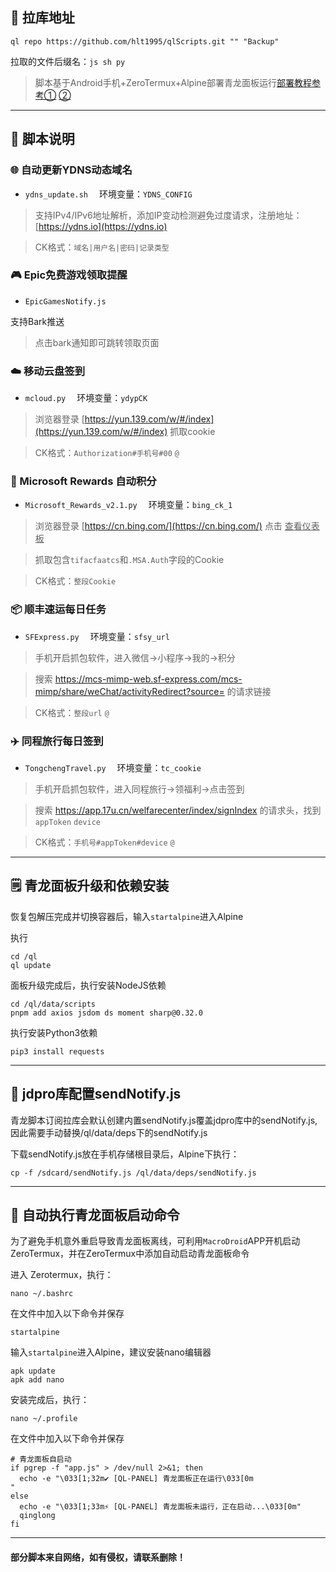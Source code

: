 ## 🔗 拉库地址

```
ql repo https://github.com/hlt1995/qlScripts.git "" "Backup"
```

拉取的文件后缀名：`js sh py`

> 脚本基于Android手机+ZeroTermux+Alpine部署青龙面板运行[部署教程参考①](https://blog.csdn.net/a18065597272/article/details/132633015)  [②](https://blog.csdn.net/a18065597272/article/details/129752658?ops_request_misc=&request_id=&biz_id=102&utm_term=%E9%9D%92%E9%BE%99%E9%9D%A2%E6%9D%BF2.15%E6%81%A2%E5%A4%8D%E5%8C%85&utm_medium=distribute.pc_search_result.none-task-blog-2~all~sobaiduweb~default-3-129752658.142^v102^pc_search_result_base5&spm=1018.2226.3001.4187)
---
## 📝 脚本说明

### 🌐 自动更新YDNS动态域名

- `ydns_update.sh` &emsp;环境变量：`YDNS_CONFIG`

>支持IPv4/IPv6地址解析，添加IP变动检测避免过度请求，注册地址：[https://ydns.io](https://ydns.io)

>CK格式：`域名|用户名|密码|记录类型`


### 🎮️ Epic免费游戏领取提醒

- `EpicGamesNotify.js`

支持Bark推送

>点击bark通知即可跳转领取页面


### ☁️ 移动云盘签到

- `mcloud.py` &emsp;环境变量：`ydypCK`

>浏览器登录 [https://yun.139.com/w/#/index](https://yun.139.com/w/#/index) 抓取cookie

>CK格式：`Authorization#手机号#00` `@`


### 🏅 Microsoft Rewards 自动积分

- `Microsoft_Rewards_v2.1.py` &emsp;环境变量：`bing_ck_1`

>浏览器登录 [https://cn.bing.com/](https://cn.bing.com/) 点击 <ins>查看仪表板</ins>

>抓取包含`tifacfaatcs`和`.MSA.Auth`字段的Cookie

>CK格式：`整段Cookie`


### 📦️ 顺丰速运每日任务

- `SFExpress.py` &emsp;环境变量：`sfsy_url`

>手机开启抓包软件，进入微信->小程序->我的->积分

>搜索 https://mcs-mimp-web.sf-express.com/mcs-mimp/share/weChat/activityRedirect?source= 的请求链接

>CK格式：`整段url` `@`


### ✈️ 同程旅行每日签到

- `TongchengTravel.py` &emsp;环境变量：`tc_cookie`

>手机开启抓包软件，进入同程旅行->领福利->点击签到

>搜索 https://app.17u.cn/welfarecenter/index/signIndex 的请求头，找到`appToken` `device`

>CK格式：`手机号#appToken#device` `@`


---

## 🗒️ 青龙面板升级和依赖安装

恢复包解压完成并切换容器后，输入`startalpine`进入Alpine

执行
```
cd /ql
ql update
```

面板升级完成后，执行安装NodeJS依赖
```
cd /ql/data/scripts
pnpm add axios jsdom ds moment sharp@0.32.0
```

执行安装Python3依赖
```
pip3 install requests
```
---

## 📒 jdpro库配置sendNotify.js

青龙脚本订阅拉库会默认创建内置sendNotify.js覆盖jdpro库中的sendNotify.js,因此需要手动替换/ql/data/deps下的sendNotify.js

下载sendNotify.js放在手机存储根目录后，Alpine下执行：
```
cp -f /sdcard/sendNotify.js /ql/data/deps/sendNotify.js
```

---

## 🚀 自动执行青龙面板启动命令

为了避免手机意外重启导致青龙面板离线，可利用`MacroDroid`APP开机启动ZeroTermux，并在ZeroTermux中添加自动启动青龙面板命令

进入 Zerotermux，执行：
```
nano ~/.bashrc
```
在文件中加入以下命令并保存

```
startalpine
```

输入`startalpine`进入Alpine，建议安装nano编辑器

```
apk update
apk add nano
```

安装完成后，执行：
```
nano ~/.profile
```

在文件中加入以下命令并保存
```
# 青龙面板自启动
if pgrep -f "app.js" > /dev/null 2>&1; then
  echo -e "\033[1;32m✔ [QL-PANEL] 青龙面板正在运行\033[0m
"
else
  echo -e "\033[1;33m⚡ [QL-PANEL] 青龙面板未运行，正在启动...\033[0m"
  qinglong
fi

```

---
#### 部分脚本来自网络，如有侵权，请联系删除！
